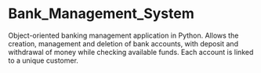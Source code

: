# Bank_Management_System
Object-oriented banking management application in Python. Allows the creation, management and deletion of bank accounts, with deposit and withdrawal of money while checking available funds. Each account is linked to a unique customer.
